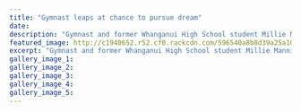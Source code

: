 ```yaml
---
title: "Gymnast leaps at chance to pursue dream"
date: 
description: "Gymnast and former Whanganui High School student Millie Manning will depart soon for the Ollerup school in Denmark..."
featured_image: http://c1940652.r52.cf0.rackcdn.com/596540a8b8d39a25a100005a/Millie-Manning-ex-to-Denmark-11-July.jpg
excerpt: "Gymnast and former Whanganui High School student Millie Manning will depart soon for the Ollerup school in Denmark."
gallery_image_1: 
gallery_image_2: 
gallery_image_3: 
gallery_image_4: 
gallery_image_5: 
---
```

